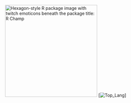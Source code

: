 <!--- ![Rchamp](https://i.imgur.com/ib1tQWi.png){height="50%" width="50%"} --->

<a href="https://github.com/mowgl-i/Rchamp"> <img src="https://i.imgur.com/ib1tQWi.png" alt='Hexagon-style R package image with twitch emoticons beneath the package title: R Champ' width="300" height="300"></a> [![Top_Lang](https://github-readme-stats.vercel.app/api/top-langs/?username=mowgl-i&theme=radical&layout=compact")]


